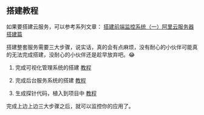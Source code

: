 ## 搭建教程

如果要搭建云服务，可以参考系列文章： [搭建前端监控系统（一）阿里云服务器搭建篇](https://www.cnblogs.com/warm-stranger/p/8837784.html)

搭建整套服务需要三大步骤，说实话，真的会有点麻烦，没有耐心的小伙伴可能真的无法完成搭建，没耐心的小伙伴还是趁早放弃吧。😂

1. 完成可视化管理系统的搭建 [教程](https://github.com/a597873885/webfunny-admin)

2. 完成后台服务系统的搭建 [教程](https://github.com/a597873885/webfunny-servers)

3. 生成探针代码，植入到项目中 [教程](http://www.webfunny.cn/webfunny/createProject)

完成上边上边三大步骤之后，就可以监控你的应用了。
